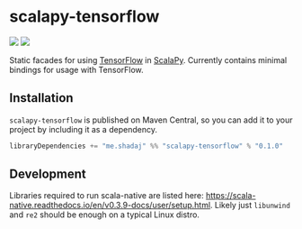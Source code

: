 # scalapy-tensorflow

[![](https://travis-ci.com/shadaj/scalapy-tensorflow.svg?branch=master)](https://travis-ci.com/shadaj/scalapy-tensorflow)
![](https://img.shields.io/maven-central/v/me.shadaj/scalapy-tensorflow_2.12.svg)

Static facades for using [TensorFlow](https://www.tensorflow.org/) in [ScalaPy](https://scalapy.dev/).
Currently contains minimal bindings for usage with TensorFlow.

## Installation
`scalapy-tensorflow` is published on Maven Central, so you can add it to your project by including it as a dependency.

```scala
libraryDependencies += "me.shadaj" %% "scalapy-tensorflow" % "0.1.0"
```

## Development
Libraries required to run scala-native are listed here: https://scala-native.readthedocs.io/en/v0.3.9-docs/user/setup.html.
Likely just `libunwind` and `re2` should be enough on a typical Linux distro.
